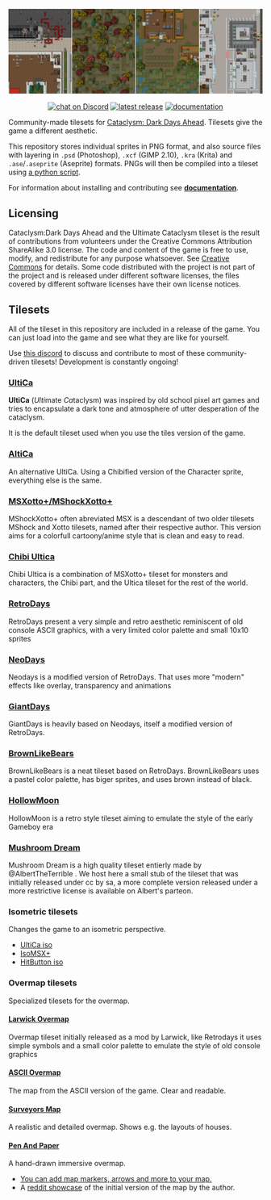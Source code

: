 <p align="center">
    <img src="./screenshots/UltimateCataclysm/showcase-sep-2021.png" alt="Showcase">
</p>

<p align="center">
    <a href="https://discord.gg/kAXNZuy">
        <img src="https://img.shields.io/discord/552510581161066497?style=flat-square&logo=discord"
            alt="chat on Discord"></a>
    <a href="https://github.com/I-am-Erk/CDDA-Tilesets/releases/latest">
        <img src="https://img.shields.io/github/v/release/I-am-Erk/CDDA-Tilesets?style=flat-square"
            alt="latest release"></a>
    <a href="https://i-am-erk.github.io/CDDA-Tilesets">
        <img src="https://img.shields.io/badge/documentation-read-green?style=flat-square"
            alt="documentation"></a>
</p>

Community-made tilesets for [Cataclysm: Dark Days Ahead](https://github.com/CleverRaven/Cataclysm-DDA).
Tilesets give the game a different aesthetic.

This repository stores individual sprites in PNG format, and also source files with layering in `.psd` (Photoshop), `.xcf` (GIMP 2.10), `.kra` (Krita) and `.ase`/`.aseprite` (Aseprite) formats.
PNGs will then be compiled into a tileset using [a python script](https://github.com/CleverRaven/Cataclysm-DDA/blob/master/tools/gfx_tools/compose.py).

For information about installing and contributing see [**documentation**](https://i-am-erk.github.io/CDDA-Tilesets).

## Licensing
Cataclysm:Dark Days Ahead and the Ultimate Cataclysm tileset is the result of contributions from volunteers under the Creative Commons Attribution ShareAlike 3.0 license. The code and content of the game is free to use, modify, and redistribute for any purpose whatsoever. See [Creative Commons](http://creativecommons.org/licenses/by-sa/3.0/) for details. Some code distributed with the project is not part of the project and is released under different software licenses, the files covered by different software licenses have their own license notices.
## Tilesets

All of the tileset in this repository are included in a release of the game.
You can just load into the game and see what they are like for yourself.

Use [this discord](https://discord.gg/kAXNZuy) to discuss and contribute to most
of these community-driven tilesets!
Development is constantly ongoing!

### [UltiCa](gfx/UltimateCataclysm)

**UltiCa** (*Ulti*mate *Ca*taclysm) was inspired by old school pixel art games
and tries to encapsulate a dark tone and atmosphere of utter desperation of the
cataclysm.

It is the default tileset used when you use the tiles version of the game.

### [AltiCa](gfx/Altica)

An alternative UltiCa. Using a Chibified version of the Character sprite, everything else is the same.

### [MSXotto+/MShockXotto+](gfx/MShockXotto+)

MShockXotto+ often abreviated MSX is a descendant of two older tilesets MShock and Xotto tilesets, named after their respective author. This version aims for a colorfull cartoony/anime style that is clean and easy to read.

### [Chibi Ultica](gfx/Chibi_Ultica)

Chibi Ultica is a combination of MSXotto+ tileset for monsters and characters,
the Chibi part, and the Ultica tileset for the rest of the world.

### [RetroDays](gfx/Retrodays)

RetroDays present a very simple and retro aesthetic reminiscent of  old console ASCII graphics, with a very limited color palette and small 10x10 sprites

### [NeoDays](gfx/NeoDays)

Neodays is a modified version of RetroDays. That uses more "modern" effects like overlay, transparency and animations

### [GiantDays](gfx/GiantDays)

GiantDays is heavily based on Neodays, itself a modified version of RetroDays.

### [BrownLikeBears](gfx/BrownLikeBears)

BrownLikeBears is a neat tileset based on RetroDays. BrownLikeBears uses a pastel color palette, has biger sprites, and uses brown instead of black.

### [HollowMoon](gfx/HollowMoon)

HollowMoon is a retro style tileset aiming to emulate the style of the early Gameboy era

### [Mushroom Dream](gfx/Mushroom-Dream)

Mushroom Dream is a high quality tileset entierly made by @AlbertTheTerrible . We host here a small stub of the tileset that was initially released under cc by sa, a more complete version released under a more restrictive license is available on Albert's parteon.

### Isometric tilesets

Changes the game to an isometric perspective.

- [UltiCa iso](gfx/Ultica_iso)
- [IsoMSX+](gfx/IsoMSX+)
- [HitButton iso](gfx/HitButton_iso)

### Overmap tilesets

Specialized tilesets for the overmap.

#### [Larwick Overmap](gfx/Larwick_Overmap)
Overmap tileset initially released as a mod by Larwick, like Retrodays it uses simple symbols and a small color palette to emulate the style of old console graphics
#### [ASCII Overmap](gfx/ASCII_Overmap)

The map from the ASCII version of the game.
Clear and readable.

#### [Surveyors Map](gfx/SurveyorsMap)

A realistic and detailed overmap.
Shows e.g. the layouts of houses.

#### [Pen And Paper](gfx/PenAndPaper)

A hand-drawn immersive overmap.
- [You can add map markers, arrows and more to your map.](https://github.com/jneidel/CDDA-Tilesets/blob/master/doc/style/PenAndPaper/usage.md)
- A [reddit showcase](https://www.reddit.com/r/cataclysmdda/comments/1f6l2db/pen_and_paper_overmap_tileset/) of the initial version of the map by the author.


